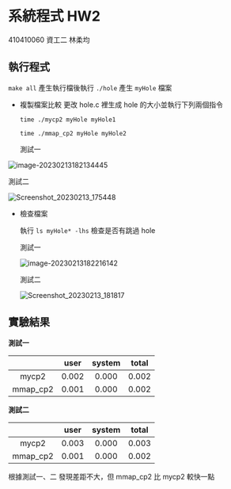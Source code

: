 # 系統程式 HW2
410410060 資工二 林柔均

## 執行程式

`make all` 產生執行檔後執行 `./hole` 產生 `myHole` 檔案

- 複製檔案比較
  更改 hole.c 裡生成 hole 的大小並執行下列兩個指令

  `time ./mycp2 myHole myHole1`

  `time ./mmap_cp2 myHole myHole2 `  

  測試一 

![image-20230213182134445](/home/rogewood/.config/Typora/typora-user-images/image-20230213182134445.png)



 測試二

![Screenshot_20230213_175448](/home/rogewood/Desktop/homework/SystemProgramming/hw2/Screenshot_20230213_175448.png)



- 檢查檔案

  執行 `ls myHole* -lhs` 檢查是否有跳過 hole

  測試一

  ![image-20230213182216142](/home/rogewood/.config/Typora/typora-user-images/image-20230213182216142.png)

  測試二

  ![Screenshot_20230213_181817](/home/rogewood/Desktop/homework/SystemProgramming/hw2/Screenshot_20230213_181817.png)



## 實驗結果

**測試一**

|          | user  | system | total |
| :------: | :---: | :----: | :---: |
|  mycp2   | 0.002 | 0.000  | 0.002 |
| mmap_cp2 | 0.001 | 0.000  | 0.002 |

**測試二**

|          | user  | system | total |
| :------: | :---: | :----: | :---: |
|  mycp2   | 0.003 | 0.000  | 0.003 |
| mmap_cp2 | 0.001 | 0.000  | 0.002 |

根據測試一、二 發現差距不大，但 mmap_cp2 比 mycp2 較快一點